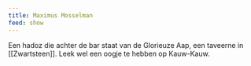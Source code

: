 ```yaml
---
title: Maximus Mosselman
feed: show
---
```


Een hadoz die achter de bar staat van de Glorieuze Aap, een taveerne in [[Zwartsteen]]. Leek wel een oogje te hebben op Kauw-Kauw.